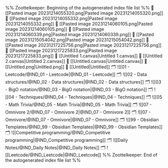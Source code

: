 %% Zoottelkeeper: Beginning of the autogenerated index file list  %%
📄 [[Pasted image 20231214055320.png|Pasted image 20231214055320.png]]
📄 [[Pasted image 20231214055332.png|Pasted image 20231214055332.png]]
📄 [[Pasted image 20231214060105.png|Pasted image 20231214060105.png]]
📄 [[Pasted image 20231214060339.png|Pasted image 20231214060339.png]]
📄 [[Pasted image 20231215054042.png|Pasted image 20231215054042.png]]
📄 [[Pasted image 20231217225756.png|Pasted image 20231217225756.png]]
📄 [[Pasted image 20231217225833.png|Pasted image 20231217225833.png]]
📄 [[Untitled 1.canvas|Untitled 1.canvas]]
📄 [[Untitled 2.canvas|Untitled 2.canvas]]
📄 [[Untitled.canvas|Untitled.canvas]]
📄 [[Untitled.png|Untitled.png]]
📄 [[Untitled|Untitled]]
🗂️ ![[01 - Leetcode/@IND_01 - Leetcode|@IND_01 - Leetcode]]
🗂️ ![[02 - Data structures/@IND_02 - Data structures|@IND_02 - Data structures]]
🗂️ ![[03 - BigO notation/@IND_03 - BigO notation|@IND_03 - BigO notation]]
🗂️ ![[04 - Techniques/@IND_04 - Techniques|@IND_04 - Techniques]]
🗂️ ![[05 - Math Trivia/@IND_05 - Math Trivia|@IND_05 - Math Trivia]]
🗂️ ![[07 - Omnivore 2/@IND_07 - Omnivore 2|@IND_07 - Omnivore 2]]
🗂️ ![[07 - Omnivore/@IND_07 - Omnivore|@IND_07 - Omnivore]]
🗂️ ![[99 - Obsidian Templates/@IND_99 - Obsidian Templates|@IND_99 - Obsidian Templates]]
🗂️ ![[Competitive programming/@IND_Competitive programming|@IND_Competitive programming]]
🗂️ ![[Daily Notes/@IND_Daily Notes|@IND_Daily Notes]]
🗂️ ![[Leetcode/@IND_Leetcode|@IND_Leetcode]]
%% Zoottelkeeper: End of the autogenerated index file list  %%
